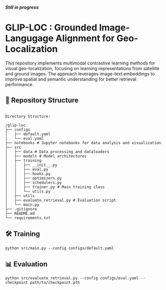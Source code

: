 ***Still in progress***


# GLIP-LOC : Grounded Image-Langugage Alignment for Geo-Localization

This repository implements multimodal contrastive learning methods for visual geo-localization, focusing on learning representations from satellite and ground images. The approach leverages image-text  embeddings to improve spatial and semantic understanding for better retrieval performance.

## 📂 Repository Structure
```

Directory Structure:

/glip-loc
├── configs
│   ├── default.yaml
│   └── eval.yaml 
├── notebooks # Jupyter notebooks for data analysis and visualization
├── src
│   ├── data # Data processing and dataloaders
│   ├── models # Model architectures
│   ├── training
│   │   ├── __init__.py
│   │   ├── eval.py
│   │   ├── hooks.py
│   │   ├── optimizers.py
│   │   ├── schedulers.py
│   │   ├── trainer.py # Main training class
│   │   └── utils.py
│   ├── utils
│   ├── evaluate_retrieval.py # Evaluation script
│   └── main.py 
├── .gitignore
├── README.md
└── requirements.txt
```

## 🛠 Training

```
python src/main.py --config configs/default.yaml
```
## 📊 Evaluation

```
python src/evaluate_retrieval.py --config configs/eval.yaml --checkpoint path/to/checkpoint.pth
```

